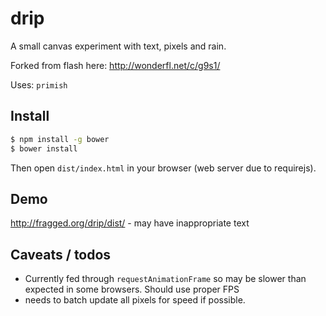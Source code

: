 drip
====

A small canvas experiment with text, pixels and rain.

Forked from flash here: http://wonderfl.net/c/g9s1/

Uses: `primish`

## Install

```sh
$ npm install -g bower
$ bower install
```

Then open `dist/index.html` in your browser (web server due to requirejs).

## Demo

http://fragged.org/drip/dist/ - may have inappropriate text

## Caveats / todos

- Currently fed through `requestAnimationFrame` so may be slower than expected in some browsers. Should use proper FPS
- needs to batch update all pixels for speed if possible.